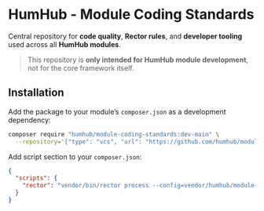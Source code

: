 # HumHub - Module Coding Standards

Central repository for **code quality**, **Rector rules**, and **developer tooling**  
used across all **HumHub modules**.

> This repository is **only intended for HumHub module development**, not for the core framework itself.

## Installation

Add the package to your module’s `composer.json` as a development dependency:

```bash
composer require "humhub/module-coding-standards:dev-main" \
  --repository='{"type": "vcs", "url": "https://github.com/humhub/module-coding-standards.git"}'
```

Add script section to your `composer.json`:

```json
{
  "scripts": {
    "rector": "vendor/bin/rector process --config=vendor/humhub/module-coding-standards/rector.php"
  }
}
```